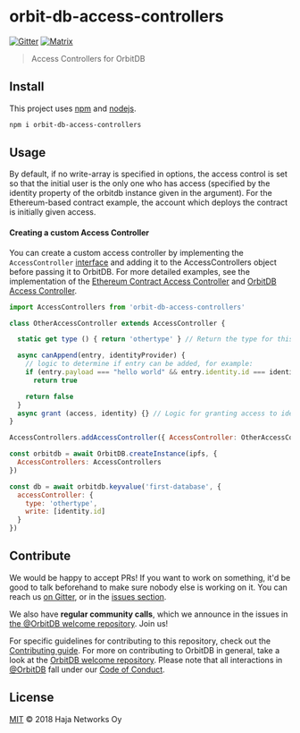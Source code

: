 # orbit-db-access-controllers

[![Gitter](https://img.shields.io/gitter/room/nwjs/nw.js.svg)](https://gitter.im/orbitdb/Lobby) [![Matrix](https://img.shields.io/badge/matrix-%23orbitdb%3Apermaweb.io-blue.svg)](https://riot.permaweb.io/#/room/#orbitdb:permaweb.io) 

> Access Controllers for OrbitDB

## Install

This project uses [npm](http://npmjs.com/) and [nodejs](https://nodejs.org/).

```sh
npm i orbit-db-access-controllers
```

## Usage

By default, if no write-array is specified in options, the access control is set so that the initial user is the only one who has access (specified by the identity property of the orbitdb instance given in the argument). For the Ethereum-based contract example, the account which deploys the contract is initially given access.

#### Creating a custom Access Controller

You can create a custom access controller by implementing the `AccessController` [interface](https://github.com/orbitdb/orbit-db-access-controllers/blob/master/src/access-controller-interface.js) and adding it to the AccessControllers object before passing it to OrbitDB. For more detailed examples, see the implementation of the [Ethereum Contract Access Controller](https://github.com/orbitdb/orbit-db-access-controllers/blob/master/src/contract-access-controller.js) and [OrbitDB Access Controller](https://github.com/orbitdb/orbit-db-access-controllers/blob/master/src/orbitdb-access-controller.js).

```javascript
import AccessControllers from 'orbit-db-access-controllers'

class OtherAccessController extends AccessController {

  static get type () { return 'othertype' } // Return the type for this controller

  async canAppend(entry, identityProvider) {
    // logic to determine if entry can be added, for example:
    if (entry.payload === "hello world" && entry.identity.id === identity.id && identityProvider.verifyIdentity(entry.identity))
      return true

    return false
  }
  async grant (access, identity) {} // Logic for granting access to identity
}

AccessControllers.addAccessController({ AccessController: OtherAccessController })

const orbitdb = await OrbitDB.createInstance(ipfs, {
  AccessControllers: AccessControllers
})

const db = await orbitdb.keyvalue('first-database', {
  accessController: {
    type: 'othertype',
    write: [identity.id]
  }
})
```

## Contribute

We would be happy to accept PRs! If you want to work on something, it'd be good to talk beforehand to make sure nobody else is working on it. You can reach us [on Gitter](https://gitter.im/orbitdb/Lobby), or in the [issues section](https://github.com/orbitdb/orbit-db-access-controllers/issues).

We also have **regular community calls**, which we announce in the issues in [the @OrbitDB welcome repository](https://github.com/orbitdb/welcome/issues). Join us!


For specific guidelines for contributing to this repository, check out the [Contributing guide](CONTRIBUTING.md). For more on contributing to OrbitDB in general, take a look at the [OrbitDB welcome repository](https://github.com/orbitdb/welcome). Please note that all interactions in [@OrbitDB](https://github.com/orbitdb) fall under our [Code of Conduct](CODE_OF_CONDUCT.md).

## License

[MIT](LICENSE) © 2018 Haja Networks Oy
